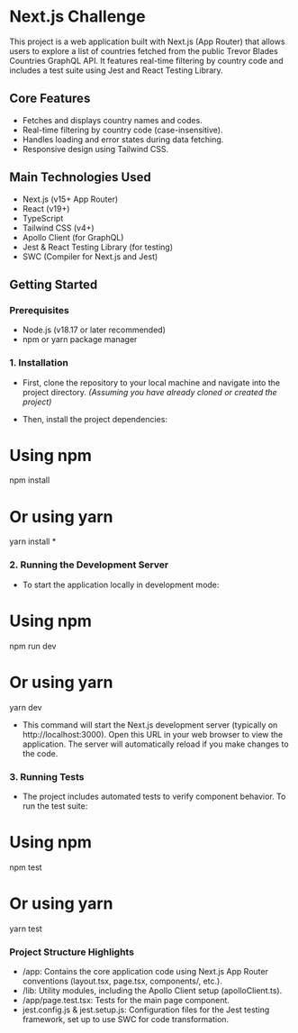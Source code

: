 # Next.js Challenge

This project is a web application built with Next.js (App Router) that allows users to explore a list of countries fetched from the public Trevor Blades Countries GraphQL API. It features real-time filtering by country code and includes a test suite using Jest and React Testing Library.

## Core Features

*   Fetches and displays country names and codes.
*   Real-time filtering by country code (case-insensitive).
*   Handles loading and error states during data fetching.
*   Responsive design using Tailwind CSS.

## Main Technologies Used

*   Next.js (v15+ App Router)
*   React (v19+)
*   TypeScript
*   Tailwind CSS (v4+)
*   Apollo Client (for GraphQL)
*   Jest & React Testing Library (for testing)
*   SWC (Compiler for Next.js and Jest)

## Getting Started

### Prerequisites

*   Node.js (v18.17 or later recommended)
*   npm or yarn package manager

### 1. Installation

* First, clone the repository to your local machine and navigate into the project directory.
*(Assuming you have already cloned or created the project)*

* Then, install the project dependencies:


# Using npm
npm install

# Or using yarn
yarn install
*
### 2. Running the Development Server

* To start the application locally in development mode:

# Using npm
npm run dev

# Or using yarn
yarn dev

* This command will start the Next.js development server (typically on http://localhost:3000). Open this URL in your web browser to view the application. The server will automatically reload if you make changes to the code.

### 3. Running Tests

* The project includes automated tests to verify component behavior. To run the test suite:

# Using npm
npm test

# Or using yarn
yarn test

### Project Structure Highlights

- /app: Contains the core application code using Next.js App Router conventions (layout.tsx, page.tsx, components/, etc.).
- /lib: Utility modules, including the Apollo Client setup (apolloClient.ts).
- /app/page.test.tsx: Tests for the main page component.
- jest.config.js & jest.setup.js: Configuration files for the Jest testing framework, set up to use SWC for code transformation.